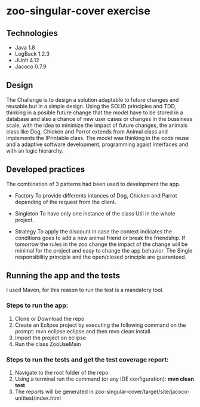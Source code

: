 # zoo-singular-cover exercise 

## Technologies

* Java 1.8
* LogBack 1.2.3
* JUnit 4.12
* Jacoco 0.7.9

## Design

The Challenge is to design a solution adaptable to future changes and reusable but in a simple design. Using the SOLID principles and TDD, thinking in a posible future change that the model have to be stored in a database and also a chance of new user cases or changes in the bussiness scale, with the idea to minimize the impact of future changes, the animals class like Dog, Chicken and Parrot extends from Animal class and implements the IPrintable class. The model was thinking in the code reuse and a adaptive software development, programming agaist interfaces and with an logic hierarchy.


## Developed practices

The combination of 3 patterns had been used to development the app.

* Factory 
To provide differents intances of Dog, Chicken and Parrot depending of the request from the client.

* Singleton
To have only one instance of the class Util in the whole project.

* Strategy
To apply the discount in case the context indicates the conditions goes to add a new animal friend or break the friendship. If tomorrow the rules in the zoo change the impact of the change will be minimal for the project and easy to change the app behavior. The Single 
responsibility principle and the open/closed principle are guaranteed.

## Running the app and the tests

I used Maven, for this reason to run the test is a mandatory tool.

### Steps to run the app:

1. Clone or Download the repo
2. Create an Eclipse project by executing the following command on the prompt: mvn eclipse:eclipse and then mvn clean install
3. Import the project on eclipse
4. Run the class ZooUseMain

### Steps to run the tests and get the test coverage report:

1. Navigate to the root folder of the repo
2. Using a terminal run the command (or any IDE configuration): **mvn clean test**
3. The reports will be generated in zoo-singular-cover/target/site/jacoco-unittest/index.html
